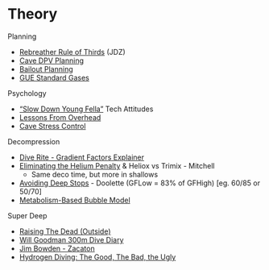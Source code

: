 # Theory

Planning



* [Rebreather Rule of Thirds](http://www.cavedivers.com.au/rebreather-gas-management-vs-the-rule-of-thirds) (JDZ)
* [Cave DPV Planning](http://www.divegainesville.org/cave-dpv-dive-planning/)
* [Bailout Planning](https://www.tdisdi.com/tdi-diver-news/an-updated-approach-to-bailout-planning/)
* [GUE Standard Gases](https://www.baue.org/procedures/standardmixes.php)

Psychology



* [“Slow Down Young Fella”](https://www.tdisdi.com/tdi-diver-news/slow-down-young-fella-attitudes-in-technical-diving/) Tech Attitudes
* [Lessons From Overhead](https://dtmag.com/thelibrary/cave-diving-overhead-environment/)
* [Cave Stress Control](https://www.protecblog.com/641/psychological-adjustment-and-stress-control/)

Decompression



* [Dive Rite - Gradient Factors Explainer](https://www.diverite.com/articles/gradient-factors/)
* [Eliminating the Helium Penalty](https://www.shearwater.com/monthly-blog-posts/eliminating-helium-penalty/) & Heliox vs Trimix - Mitchell 
    * Same deco time, but more in shallows
* [Avoiding Deep Stops](https://gue.com/blog/gradient-factors-in-a-post-deep-stops-world/) - Doolette (GFLow = 83% of GFHigh) [eg. 60/85 or 50/70]
* [Metabolism-Based Bubble Model](https://alertdiver.eu/en_US/articles/it-s-the-metabolism-stupid-a-new-model-for-bubble-formation?fbclid=IwAR3fzHqnAMG0Gxa0u3hd-K7puzcPoLO-SoRMZKPlqR-I8g4VjiSAGnxvjAE)

Super Deep



* [Raising The Dead (Outside)](https://www.outsideonline.com/1922711/raising-dead)
* [Will Goodman 300m Dive Diary](https://blackwatertek.com/divers-diary/)
* [Jim Bowden - Zacaton](https://www.tdisdi.com/aquacorps/jim-bowden/)
* [Hydrogen Diving: The Good, The Bad, the Ugly](https://johnclarkeonline.com/2021/03/07/hydrogen-in-diving-the-good-the-bad-the-ugly/)
